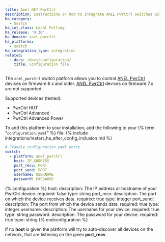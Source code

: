 ```yaml
---
title: Anel NET-PwrCtrl
description: Instructions on how to integrate ANEL PwrCtrl switches within Home Assistant.
ha_category:
  - Switch
ha_iot_class: Local Polling
ha_release: '0.30'
ha_domain: anel_pwrctrl
ha_platforms:
  - switch
ha_integration_type: integration
related:
  - docs: /docs/configuration/
    title: Configuration file
---
```


The `anel_pwrctrl` switch platform allows you to control [ANEL PwrCtrl](https://en.anel.eu/index.htm?src=/produkte/produkte.htm) devices on firmware 6.x and older. [ANEL PwrCtrl](https://en.anel.eu/index.htm?src=/produkte/produkte.htm) devices on firmware 7.x are not supported.

Supported devices (tested):

- PwrCtrl HUT
- PwrCtrl Advanced
- PwrCtrl Advanced Power

To add this platform to your installation, add the following to your {% term "`configuration.yaml`" %} file.
{% include integrations/restart_ha_after_config_inclusion.md %}

```yaml
# Example configuration.yaml entry
switch:
  - platform: anel_pwrctrl
    host: IP_ADDRESS
    port_recv: PORT
    port_send: PORT
    username: USERNAME
    password: PASSWORD
```

{% configuration %}
host:
  description: The IP address or hostname of your PwrCtrl device.
  required: false
  type: string
port_recv:
  description: The port on which the device receives data.
  required: true
  type: integer
port_send:
  description: The port from which the device sends data.
  required: true
  type: integer
username:
  description: The username for your device.
  required: true
  type: string
password:
  description: The password for your device.
  required: true
  type: string
{% endconfiguration %}

<div class="note">

If no **host** is given the platform will try to auto-discover all devices on the network, that are listening on the given **port_recv**.

</div>

